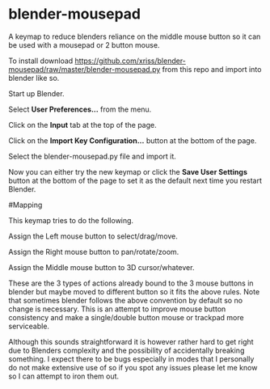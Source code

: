 # blender-mousepad

A keymap to reduce blenders reliance on the middle mouse button so it 
can be used with a mousepad or 2 button mouse.

To install download 
https://github.com/xriss/blender-mousepad/raw/master/blender-mousepad.py 
from this repo and import into blender like so.

Start up Blender.

Select **User Preferences...** from the menu.

Click on the **Input** tab at the top of the page.

Click on the **Import Key Configuration...** button at the bottom of 
the page.

Select the blender-mousepad.py file and import it.

Now you can either try the new keymap or click the **Save User 
Settings** button at the bottom of the page to set it as the default 
next time you restart Blender.

#Mapping

This keymap tries to do the following.

Assign the Left mouse button to select/drag/move.

Assign the Right mouse button to pan/rotate/zoom.

Assign the Middle mouse button to 3D cursor/whatever.

These are the 3 types of actions already bound to the 3 mouse buttons 
in blender but maybe moved to different button so it fits the above 
rules. Note that sometimes blender follows the above convention by 
default so no change is necessary. This is an attempt to improve mouse 
button consistency and make a single/double button mouse or trackpad 
more serviceable.

Although this sounds straightforward it is however rather hard to get 
right due to Blenders complexity and the possibility of accidentally 
breaking something. I expect there to be bugs especially in modes that 
I personally do not make extensive use of so if you spot any issues 
please let me know so I can attempt to iron them out.

